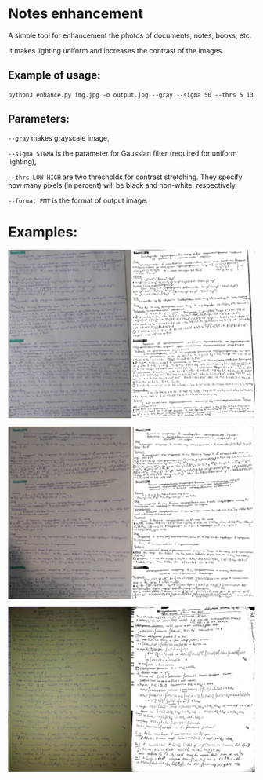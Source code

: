# Notes enhancement

A simple tool for enhancement the photos of documents, notes, books, etc.

It makes lighting uniform and increases the contrast of the images.

## Example of usage:

`python3 enhance.py img.jpg -o output.jpg --gray --sigma 50 --thrs 5 13`

## Parameters:

`--gray` makes grayscale image,

`--sigma SIGMA` is the parameter for Gaussian filter (required for uniform lighting),

`--thrs LOW HIGH` are two thresholds for contrast stretching. They specify how many pixels (in percent) will be black and non-white, respectively,

`--format FMT` is the format of output image.

# Examples:

![Example1](examples/1.jpg)

![Example2](examples/2.jpg)

![Example3](examples/3.jpg)